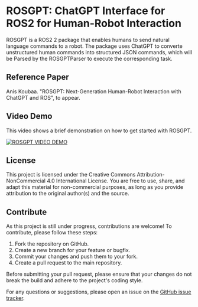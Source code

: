 # ROSGPT: ChatGPT Interface for ROS2 for Human-Robot Interaction

ROSGPT is a ROS2 2 package that enables humans to send natural language commands to a robot. 
The package uses ChatGPT to converte unstructured human commands into structured JSON commands, which will be Parsed by the ROSGPTParser to execute the corresponding task. 

## Reference Paper

Anis Koubaa. "ROSGPT: Next-Generation Human-Robot Interaction with ChatGPT and ROS", to appear.

## Video Demo

This video shows a brief demonstration on how to get started with ROSGPT. 

[![ROSGPT VIDEO DEMO](https://img.youtube.com/vi/prluA9zfWhU/0.jpg)](https://www.youtube.com/watch?v=prluA9zfWhU)


## License

This project is licensed under the Creative Commons Attribution-NonCommercial 4.0 International License. You are free to use, share, and adapt this material for non-commercial purposes, as long as you provide attribution to the original author(s) and the source.

## Contribute

As this project is still under progress, contributions are welcome! To contribute, please follow these steps:

1. Fork the repository on GitHub.
2. Create a new branch for your feature or bugfix.
3. Commit your changes and push them to your fork.
4. Create a pull request to the main repository.

Before submitting your pull request, please ensure that your changes do not break the build and adhere to the project's coding style.

For any questions or suggestions, please open an issue on the [GitHub issue tracker](https://github.com/aniskoubaa/rosgpt/issues).


